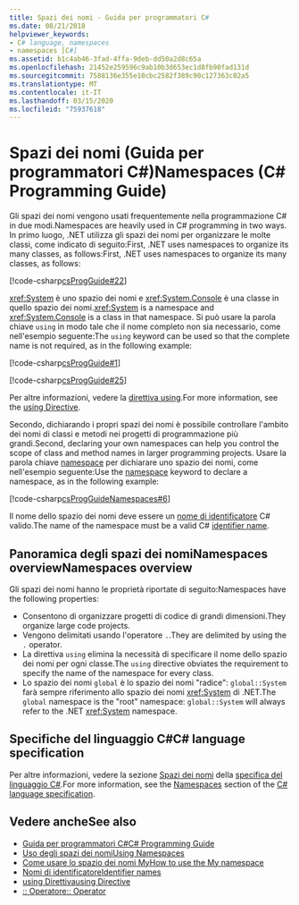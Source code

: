 ```yaml
---
title: Spazi dei nomi - Guida per programmatori C#
ms.date: 08/21/2018
helpviewer_keywords:
- C# language, namespaces
- namespaces [C#]
ms.assetid: b1c4ab46-3fad-4ffa-9deb-dd50a2d8c65a
ms.openlocfilehash: 21452e259596c9ab10b3d653ec1d8fb90fad131d
ms.sourcegitcommit: 7588136e355e10cbc2582f389c90c127363c02a5
ms.translationtype: MT
ms.contentlocale: it-IT
ms.lasthandoff: 03/15/2020
ms.locfileid: "75937618"
---
```

# <a name="namespaces-c-programming-guide"></a><span data-ttu-id="fd80b-102">Spazi dei nomi (Guida per programmatori C#)</span><span class="sxs-lookup"><span data-stu-id="fd80b-102">Namespaces (C# Programming Guide)</span></span>

<span data-ttu-id="fd80b-103">Gli spazi dei nomi vengono usati frequentemente nella programmazione C# in due modi.</span><span class="sxs-lookup"><span data-stu-id="fd80b-103">Namespaces are heavily used in C# programming in two ways.</span></span> <span data-ttu-id="fd80b-104">In primo luogo, .NET utilizza gli spazi dei nomi per organizzare le molte classi, come indicato di seguito:First, .NET uses namespaces to organize its many classes, as follows:</span><span class="sxs-lookup"><span data-stu-id="fd80b-104">First, .NET uses namespaces to organize its many classes, as follows:</span></span>  

[!code-csharp[csProgGuide#22](~/samples/snippets/csharp/VS_Snippets_VBCSharp/csProgGuide/CS/progGuide.cs#22)]

<span data-ttu-id="fd80b-105"><xref:System> è uno spazio dei nomi e <xref:System.Console> è una classe in quello spazio dei nomi.</span><span class="sxs-lookup"><span data-stu-id="fd80b-105"><xref:System> is a namespace and <xref:System.Console> is a class in that namespace.</span></span> <span data-ttu-id="fd80b-106">Si può usare la parola chiave `using` in modo tale che il nome completo non sia necessario, come nell'esempio seguente:</span><span class="sxs-lookup"><span data-stu-id="fd80b-106">The `using` keyword can be used so that the complete name is not required, as in the following example:</span></span>

[!code-csharp[csProgGuide#1](~/samples/snippets/csharp/VS_Snippets_VBCSharp/csProgGuide/CS/using.cs#1)]

[!code-csharp[csProgGuide#25](~/samples/snippets/csharp/VS_Snippets_VBCSharp/csProgGuide/CS/progGuide.cs#25)]

<span data-ttu-id="fd80b-107">Per altre informazioni, vedere la [direttiva using](../../language-reference/keywords/using-directive.md).</span><span class="sxs-lookup"><span data-stu-id="fd80b-107">For more information, see the [using Directive](../../language-reference/keywords/using-directive.md).</span></span>

<span data-ttu-id="fd80b-108">Secondo, dichiarando i propri spazi dei nomi è possibile controllare l'ambito dei nomi di classi e metodi nei progetti di programmazione più grandi.</span><span class="sxs-lookup"><span data-stu-id="fd80b-108">Second, declaring your own namespaces can help you control the scope of class and method names in larger programming projects.</span></span> <span data-ttu-id="fd80b-109">Usare la parola chiave [namespace](../../language-reference/keywords/namespace.md) per dichiarare uno spazio dei nomi, come nell'esempio seguente:</span><span class="sxs-lookup"><span data-stu-id="fd80b-109">Use the [namespace](../../language-reference/keywords/namespace.md) keyword to declare a namespace, as in the following example:</span></span>

[!code-csharp[csProgGuideNamespaces#6](~/samples/snippets/csharp/VS_Snippets_VBCSharp/csProgGuideNamespaces/CS/Namespaces.cs#6)]

<span data-ttu-id="fd80b-110">Il nome dello spazio dei nomi deve essere un [nome di identificatore](../inside-a-program/identifier-names.md) C# valido.</span><span class="sxs-lookup"><span data-stu-id="fd80b-110">The name of the namespace must be a valid C# [identifier name](../inside-a-program/identifier-names.md).</span></span>

## <a name="namespaces-overview"></a><span data-ttu-id="fd80b-111">Panoramica degli spazi dei nomiNamespaces overview</span><span class="sxs-lookup"><span data-stu-id="fd80b-111">Namespaces overview</span></span>

<span data-ttu-id="fd80b-112">Gli spazi dei nomi hanno le proprietà riportate di seguito:</span><span class="sxs-lookup"><span data-stu-id="fd80b-112">Namespaces have the following properties:</span></span>

- <span data-ttu-id="fd80b-113">Consentono di organizzare progetti di codice di grandi dimensioni.</span><span class="sxs-lookup"><span data-stu-id="fd80b-113">They organize large code projects.</span></span>
- <span data-ttu-id="fd80b-114">Vengono delimitati usando l'operatore `.`.</span><span class="sxs-lookup"><span data-stu-id="fd80b-114">They are delimited by using the `.` operator.</span></span>
- <span data-ttu-id="fd80b-115">La direttiva `using` elimina la necessità di specificare il nome dello spazio dei nomi per ogni classe.</span><span class="sxs-lookup"><span data-stu-id="fd80b-115">The `using` directive obviates the requirement to specify the name of the namespace for every class.</span></span>
- <span data-ttu-id="fd80b-116">Lo spazio dei nomi `global` è lo spazio dei nomi "radice": `global::System` farà sempre riferimento allo spazio dei nomi <xref:System> di .NET.</span><span class="sxs-lookup"><span data-stu-id="fd80b-116">The `global` namespace is the "root" namespace: `global::System` will always refer to the .NET <xref:System> namespace.</span></span>

## <a name="c-language-specification"></a><span data-ttu-id="fd80b-117">Specifiche del linguaggio C#</span><span class="sxs-lookup"><span data-stu-id="fd80b-117">C# language specification</span></span>

<span data-ttu-id="fd80b-118">Per altre informazioni, vedere la sezione [Spazi dei nomi](~/_csharplang/spec/namespaces.md) della [specifica del linguaggio C#](~/_csharplang/spec/introduction.md).</span><span class="sxs-lookup"><span data-stu-id="fd80b-118">For more information, see the [Namespaces](~/_csharplang/spec/namespaces.md) section of the [C# language specification](~/_csharplang/spec/introduction.md).</span></span>

## <a name="see-also"></a><span data-ttu-id="fd80b-119">Vedere anche</span><span class="sxs-lookup"><span data-stu-id="fd80b-119">See also</span></span>

- [<span data-ttu-id="fd80b-120">Guida per programmatori C#</span><span class="sxs-lookup"><span data-stu-id="fd80b-120">C# Programming Guide</span></span>](../index.md)
- [<span data-ttu-id="fd80b-121">Uso degli spazi dei nomi</span><span class="sxs-lookup"><span data-stu-id="fd80b-121">Using Namespaces</span></span>](using-namespaces.md)
- [<span data-ttu-id="fd80b-122">Come usare lo spazio dei nomi My</span><span class="sxs-lookup"><span data-stu-id="fd80b-122">How to use the My namespace</span></span>](how-to-use-the-my-namespace.md)
- [<span data-ttu-id="fd80b-123">Nomi di identificatore</span><span class="sxs-lookup"><span data-stu-id="fd80b-123">Identifier names</span></span>](../inside-a-program/identifier-names.md)
- [<span data-ttu-id="fd80b-124">using Direttiva</span><span class="sxs-lookup"><span data-stu-id="fd80b-124">using Directive</span></span>](../../language-reference/keywords/using-directive.md)
- [<span data-ttu-id="fd80b-125">:: Operatore</span><span class="sxs-lookup"><span data-stu-id="fd80b-125">:: Operator</span></span>](../../language-reference/operators/namespace-alias-qualifier.md)
